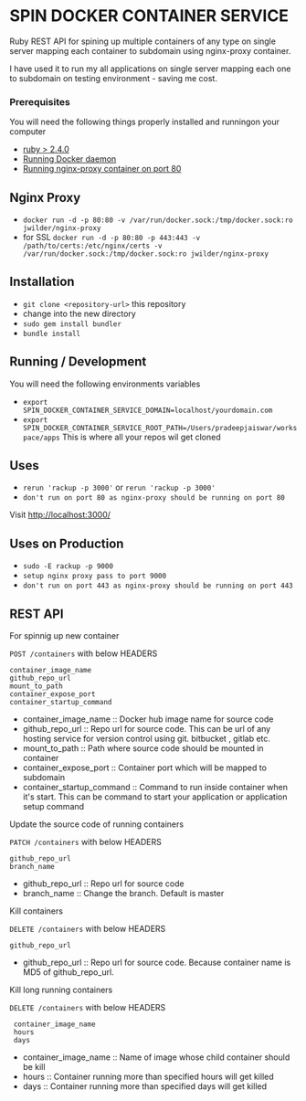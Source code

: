 # SPIN DOCKER CONTAINER SERVICE

Ruby REST API for spining up multiple containers of any type on single server mapping each container to subdomain using nginx-proxy container.

I have used it to run my all applications on single server mapping each one to subdomain on testing environment - saving me cost.

### Prerequisites ###

You will need the following things properly installed and runningon your computer

* [ruby > 2.4.0](https://cache.ruby-lang.org/pub/ruby/2.4/ruby-2.4.0.tar.gz)
* [Running Docker daemon](https://docs.docker.com/engine/installation/)
* [Running nginx-proxy container on port 80](https://github.com/jwilder/nginx-proxy)

## Nginx Proxy 
* `docker run -d -p 80:80 -v /var/run/docker.sock:/tmp/docker.sock:ro jwilder/nginx-proxy` 
* for SSL `docker run -d -p 80:80 -p 443:443 -v /path/to/certs:/etc/nginx/certs -v /var/run/docker.sock:/tmp/docker.sock:ro jwilder/nginx-proxy` 

## Installation

* `git clone <repository-url>` this repository
* change into the new directory
* `sudo gem install bundler`
* `bundle install`

## Running / Development

You will need the following environments variables

* `export SPIN_DOCKER_CONTAINER_SERVICE_DOMAIN=localhost/yourdomain.com`
* `export SPIN_DOCKER_CONTAINER_SERVICE_ROOT_PATH=/Users/pradeepjaiswar/workspace/apps` This is where all your repos wil get cloned

## Uses

* `rerun 'rackup -p 3000'` or `rerun 'rackup -p 3000'`
* `don't run on port 80 as nginx-proxy should be running on port 80`

Visit [http://localhost:3000/](http://localhost:3000/)

## Uses on Production

* `sudo -E rackup -p 9000`
* `setup nginx proxy pass to port 9000`
* `don't run on port 443 as nginx-proxy should be running on port 443`

## REST API

For spinnig up new container

```POST /containers``` with below HEADERS

```
container_image_name
github_repo_url 
mount_to_path
container_expose_port
container_startup_command
```
* container_image_name :: Docker hub image name for source code 
* github_repo_url :: Repo url for source code. This can be url of any hosting service for version control using git. bitbucket , gitlab etc. 
* mount_to_path :: Path where source code should be mounted in container
* container_expose_port :: Container port which will be mapped to subdomain
* container_startup_command :: Command to run inside container when it's start. This can be command to start your application or application setup command


Update the source code of running containers 

```PATCH /containers``` with below HEADERS

```
github_repo_url
branch_name
```
* github_repo_url :: Repo url for source code
* branch_name :: Change the branch. Default is master

Kill containers 

```DELETE /containers``` with below HEADERS

```
github_repo_url
```
* github_repo_url :: Repo url for source code. Because container name is MD5 of github_repo_url.

Kill long running containers 

```DELETE /containers``` with below HEADERS

```
 container_image_name
 hours
 days
```
* container_image_name :: Name of image whose child container should be kill
* hours :: Container running more than specified hours will get killed
* days :: Container running more than specified days will get killed
